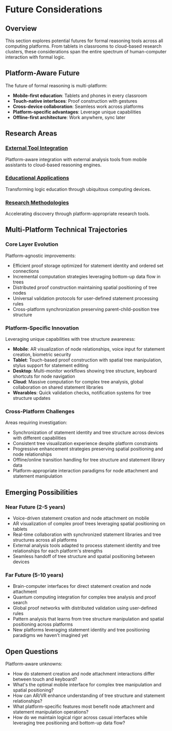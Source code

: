 # Future Considerations

## Overview

This section explores potential futures for formal reasoning tools across all computing platforms. From tablets in classrooms to cloud-based research clusters, these considerations span the entire spectrum of human-computer interaction with formal logic.

## Platform-Aware Future

The future of formal reasoning is multi-platform:
- **Mobile-first education**: Tablets and phones in every classroom
- **Touch-native interfaces**: Proof construction with gestures
- **Cross-device collaboration**: Seamless work across platforms
- **Platform-specific advantages**: Leverage unique capabilities
- **Offline-first architecture**: Work anywhere, sync later

## Research Areas

### [External Tool Integration](external-integration.md)
Platform-aware integration with external analysis tools from mobile assistants to cloud-based reasoning engines.

### [Educational Applications](educational-applications.md)
Transforming logic education through ubiquitous computing devices.

### [Research Methodologies](research-methodologies.md)
Accelerating discovery through platform-appropriate research tools.

## Multi-Platform Technical Trajectories

### Core Layer Evolution
Platform-agnostic improvements:
- Efficient proof storage optimized for statement identity and ordered set connections
- Incremental computation strategies leveraging bottom-up data flow in trees
- Distributed proof construction maintaining spatial positioning of tree nodes
- Universal validation protocols for user-defined statement processing rules
- Cross-platform synchronization preserving parent-child-position tree structure

### Platform-Specific Innovation
Leveraging unique capabilities with tree structure awareness:
- **Mobile**: AR visualization of node relationships, voice input for statement creation, biometric security
- **Tablet**: Touch-based proof construction with spatial tree manipulation, stylus support for statement editing
- **Desktop**: Multi-monitor workflows showing tree structure, keyboard shortcuts for node navigation
- **Cloud**: Massive computation for complex tree analysis, global collaboration on shared statement libraries
- **Wearables**: Quick validation checks, notification systems for tree structure updates

### Cross-Platform Challenges
Areas requiring investigation:
- Synchronization of statement identity and tree structure across devices with different capabilities
- Consistent tree visualization experience despite platform constraints
- Progressive enhancement strategies preserving spatial positioning and node relationships
- Offline/online transition handling for tree structure and statement library data
- Platform-appropriate interaction paradigms for node attachment and statement manipulation

## Emerging Possibilities

### Near Future (2-5 years)
- Voice-driven statement creation and node attachment on mobile
- AR visualization of complex proof trees leveraging spatial positioning on tablets
- Real-time collaboration with synchronized statement libraries and tree structures across all platforms
- External analysis tools adapted to process statement identity and tree relationships for each platform's strengths
- Seamless handoff of tree structure and spatial positioning between devices

### Far Future (5-10 years)
- Brain-computer interfaces for direct statement creation and node attachment
- Quantum computing integration for complex tree analysis and proof search
- Global proof networks with distributed validation using user-defined rules
- Pattern analysis that learns from tree structure manipulation and spatial positioning across platforms
- New platforms leveraging statement identity and tree positioning paradigms we haven't imagined yet

## Open Questions

Platform-aware unknowns:
- How do statement creation and node attachment interactions differ between touch and keyboard?
- What's the optimal mobile interface for complex tree manipulation and spatial positioning?
- How can AR/VR enhance understanding of tree structure and statement relationships?
- What platform-specific features most benefit node attachment and statement manipulation operations?
- How do we maintain logical rigor across casual interfaces while leveraging tree positioning and bottom-up data flow?